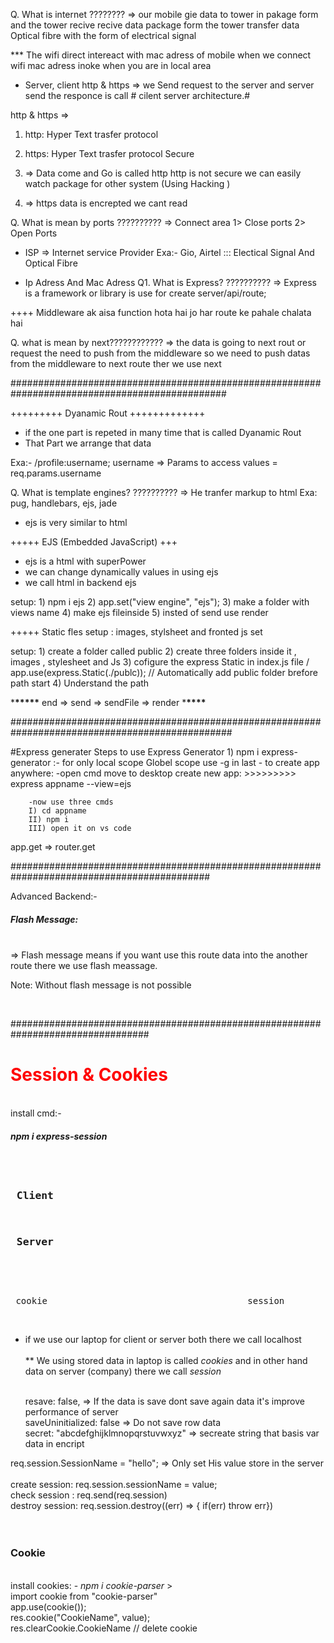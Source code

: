 Q. What is internet ????????
=> our mobile gie data to tower in pakage form and the tower recive recive
data package form the tower transfer data
Optical fibre with the form of electrical signal

\*\*\* The wifi direct intereact with mac adress of mobile when we connect wifi
mac adress inoke when you are in local area

- Server, client http & https
  => we Send request to the server and server send the
  responce is call # cilent server architecture.#

http & https =>

1. http: Hyper Text trasfer protocol
2. https: Hyper Text trasfer protocol Secure

3. => Data come and Go is called http
   http is not secure
   we can easily watch package for other system (Using Hacking )
4. => https data is encrepted we cant read

Q. What is mean by ports ??????????
=> Connect area
1> Close ports
2> Open Ports

- ISP => Internet service Provider Exa:- Gio, Airtel
  ::: Electical Signal And Optical Fibre

- Ip Adress And Mac Adress
  Q1. What is Express? ??????????
  => Express is a framework or library is use for create server/api/route;

++++ Middleware ak aisa function hota hai jo har route ke pahale chalata hai

Q. what is mean by next????????????
=> the data is going to next rout or request the need to push from the middleware so we need to push datas from the
middleware to next route ther we use next

###############################################################################################

+++++++++ Dyanamic Rout +++++++++++++

- if the one part is repeted in many time that is called Dyanamic Rout
- That Part we arrange that data

Exa:- /profile:username; username => Params
to access values = req.params.username

Q. What is template engines? ??????????
=> He tranfer markup to html
Exa: pug, handlebars, ejs, jade

- ejs is very similar to html

+++++ EJS (Embedded JavaScript) +++

- ejs is a html with superPower
- we can change dynamically values in using ejs
- we call html in backend ejs

setup: 1) npm i ejs 2) app.set("view engine", "ejs"); 3) make a folder with views name 4) make ejs fileinside 5) insted of send use render

+++++ Static fles setup : images, stylsheet and fronted js set

setup: 1) create a folder called public 2) create three folders inside it , images , stylesheet and Js 3) cofigure the express Static in index.js file /
app.use(express.Static(./publc)); // Automatically add public folder brefore path start 4) Understand the path

\***\*\*\*\*\*** end => send => sendFile => render \***\*\*\*\***

################################################################################################

#Express generater
Steps to use Express Generator 1) npm i express-generator :- for only local scope Globel scope use -g in last - to create app anywhere:
-open cmd move to desktop
create new app: >>>>>>>>> express appname --view=ejs

        -now use three cmds
        I) cd appname
        II) npm i
        III) open it on vs code

app.get => router.get

############################################################################################

Advanced Backend:- <br>

<h5>Flash Message: </h5>
<br> => Flash message means if you want use this route data into the another route there we use flash meassage.

Note: Without flash message is not possible

<br>

#################################################################################

<h1 style="color: red"> Session & Cookies </h1><br>
install cmd:-  <h5>npm i express-session </h5><br> 
<pre><h3> Client </h3>               <h3> Server </h3> </pre><br>
<pre> cookie                                      session       </pre><br>

- if we use our laptop for client or server both there we call localhost <br>
  <br>
  \*\* We using stored data in laptop is called <i> cookies </i> and in other hand data on server (company) there we call <i>session</i> <br><br>

  resave: false, => If the data is save dont save again data it's improve performance of server <br>
  saveUninitialized: false => Do not save row data<br>
  secret: "abcdefghijklmnopqrstuvwxyz" => secreate string that basis var data in encript<br>

req.session.SessionName = "hello"; => Only set His value store in the server<br>
<br>
create session: req.session.sessionName = value;<br>
check session : req.send(req.session)<br>
destroy session: req.session.destroy((err) => { if(err) throw err}) <br>  
<br>

<h3> Cookie </h3><br>
install cookies: - <i> npm i cookie-parser </i>><br>
import cookie from "cookie-parser"<br>
app.use(cookie());<br>
res.cookie("CookieName", value);<br>
res.clearCookie.CookieName // delete cookie <br>
<br>

